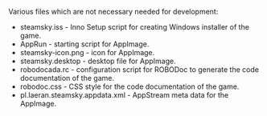 Various files which are not necessary needed for development:

- steamsky.iss      - Inno Setup script for creating Windows installer of the
                      game.
- AppRun            - starting script for AppImage.
- steamsky-icon.png - icon for AppImage.
- steamsky.desktop  - desktop file for AppImage.
- robodocada.rc     - configuration script for ROBODoc to generate the code
                      documentation of the game.
- robodoc.css       - CSS style for the code documentation of the game.
- pl.laeran.steamsky.appdata.xml - AppStream meta data for the AppImage.
